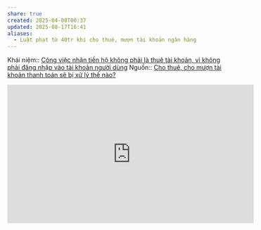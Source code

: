 ```yaml
---
share: true
created: 2025-04-08T00:37
updated: 2025-08-17T16:41
aliases:
  - Luật phạt từ 40tr khi cho thuê, mượn tài khoản ngân hàng
---
```

Khái niệm:: 
[Công việc nhận tiền hộ không phải là thuê tài khoản, vì không phải đăng nhập vào tài khoản người dùng](./C%C3%B4ng%20vi%E1%BB%87c%20nh%E1%BA%ADn%20ti%E1%BB%81n%20h%E1%BB%99%20kh%C3%B4ng%20ph%E1%BA%A3i%20l%C3%A0%20thu%C3%AA%20t%C3%A0i%20kho%E1%BA%A3n,%20v%C3%AC%20kh%C3%B4ng%20ph%E1%BA%A3i%20%C4%91%C4%83ng%20nh%E1%BA%ADp%20v%C3%A0o%20t%C3%A0i%20kho%E1%BA%A3n%20ng%C6%B0%E1%BB%9Di%20d%C3%B9ng.md)
Nguồn:: [Cho thuê, cho mượn tài khoản thanh toán sẽ bị xử lý thế nào?](https://thuvienphapluat.vn/cong-dong-dan-luat/cho-thue-cho-muon-tai-khoan-thanh-toan-se-bi-xu-ly-the-nao-214565.html)

<iframe width="560" height="315" src="https://www.youtube.com/embed/4XM9iTNHADc?si=6AMQyQhVGzv9vBHn" title="YouTube video player" frameborder="0" allow="accelerometer; autoplay; clipboard-write; encrypted-media; gyroscope; picture-in-picture; web-share" referrerpolicy="strict-origin-when-cross-origin" allowfullscreen></iframe>
